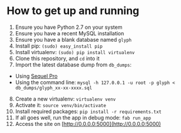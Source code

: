 # How to get up and running
1. Ensure you have Python 2.7 on your system
2. Ensure you have a recent MySQL installation
3. Ensure you have a blank database named `glyph`
4. Install pip: `(sudo) easy_install pip`
5. Install virtualenv: `(sudo) pip install virtualenv`
6. Clone this repository, and `cd` into it
7. Import the latest database dump from `db_dumps`:
 -  Using [Sequel Pro](http://www.sequelpro.com)
 -  Using the command line: `mysql -h 127.0.0.1 -u root -p glyph < db_dumps/glyph_xx-xx-xxxx.sql `
8. Create a new virtualenv: `virtualenv venv`
9. Activate it: `source venv/bin/activate`
10. Install required packages: `pip install -r requirements.txt`
11. If all goes well, run the app in debug mode: `fab run_app`
12. Access the site on [http://0.0.0.0:5000](http://0.0.0.0:5000)
